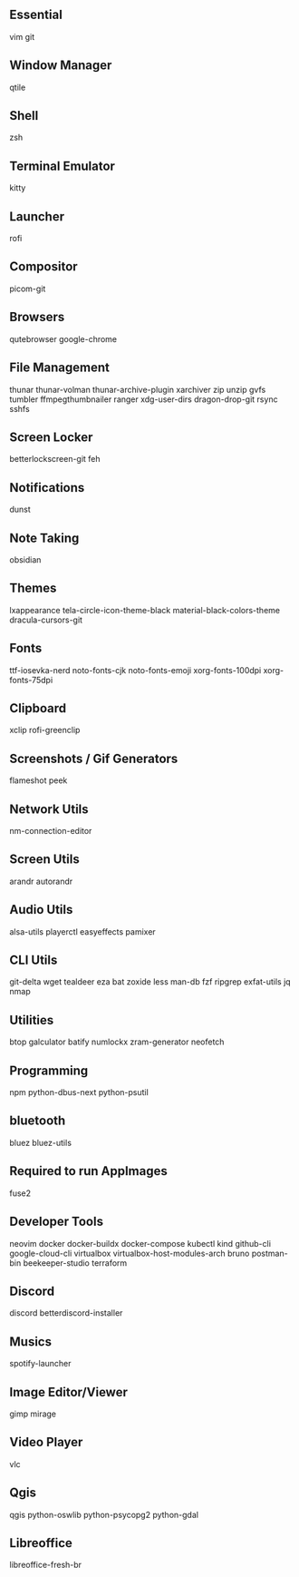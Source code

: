 ## Essential
vim
git

## Window Manager
qtile

## Shell
zsh

## Terminal Emulator
kitty

## Launcher
rofi

## Compositor
picom-git

## Browsers
qutebrowser
google-chrome

## File Management
thunar
thunar-volman
thunar-archive-plugin
xarchiver
zip
unzip
gvfs
tumbler
ffmpegthumbnailer
ranger
xdg-user-dirs
dragon-drop-git
rsync
sshfs

## Screen Locker
betterlockscreen-git
feh

## Notifications
dunst

## Note Taking
obsidian

## Themes
lxappearance
tela-circle-icon-theme-black
material-black-colors-theme
dracula-cursors-git

## Fonts
ttf-iosevka-nerd
noto-fonts-cjk
noto-fonts-emoji
xorg-fonts-100dpi
xorg-fonts-75dpi

## Clipboard
xclip
rofi-greenclip

## Screenshots / Gif Generators
flameshot
peek

## Network Utils
nm-connection-editor

## Screen Utils
arandr
autorandr

## Audio Utils
alsa-utils
playerctl
easyeffects
pamixer

## CLI Utils
git-delta
wget
tealdeer
eza
bat
zoxide
less
man-db
fzf
ripgrep
exfat-utils
jq
nmap

## Utilities
btop
galculator
batify
numlockx
zram-generator
neofetch

## Programming
npm
python-dbus-next
python-psutil

## bluetooth
bluez
bluez-utils

## Required to run AppImages
fuse2

## Developer Tools
neovim
docker
docker-buildx
docker-compose
kubectl
kind
github-cli
google-cloud-cli
virtualbox
virtualbox-host-modules-arch
bruno
postman-bin
beekeeper-studio
terraform

## Discord
discord
betterdiscord-installer

## Musics
spotify-launcher

## Image Editor/Viewer
gimp
mirage

## Video Player
vlc

## Qgis
qgis
python-oswlib
python-psycopg2
python-gdal

## Libreoffice
libreoffice-fresh-br
